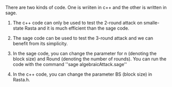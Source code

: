 There are two kinds of code. One is wriiten in c++ and the other is written in sage.

1. The c++ code can only be used to test the 2-round attack on smalle-state Rasta and it is much efficient than the sage code.

2. The sage code can be used to test the 3-round attack and we can benefit from its simplicity.

3. In the sage code, you can change the parameter for n (denoting the block size) and Round (denoting the number of rounds). You can run the code with the command ''sage algebraicAttack.sage''

4. In the c++ code, you can change the parameter BS (block size) in Rasta.h.
